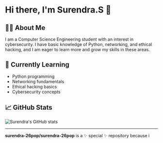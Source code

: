 # Hi there, I'm Surendra.S 👋

## 👨‍💻 About Me

I am a Computer Science Engineering student with an interest in cybersecurity. I have basic knowledge of Python, networking, and ethical hacking, and I am eager to learn more and grow my skills in these areas.

## 🌱 Currently Learning

- Python programming
- Networking fundamentals
- Ethical hacking basics
- Cybersecurity concepts

## 📈 GitHub Stats

![Surendra's GitHub stats](https://github-readme-stats.vercel.app/api?username=surendrasonusep26&show_icons=true&theme=dark)

---
**surendra-26pop/surendra-26pop** is a ✨ special ✨ repository because i

<!--ts `README.md` (this file) appears on your GitHub profile.
-->
